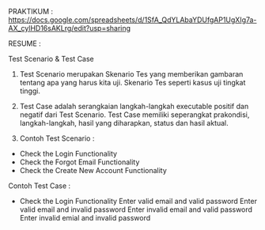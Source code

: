 PRAKTIKUM :
https://docs.google.com/spreadsheets/d/1SfA_QdYLAbaYDUfgAP1UgXIg7a-AX_cylHD16sAKLrg/edit?usp=sharing

RESUME : 

Test Scenario & Test Case 
1. Test Scenario merupakan Skenario Tes yang memberikan gambaran tentang apa yang harus kita uji. Skenario Tes seperti kasus uji tingkat tinggi. 

2. Test Case adalah serangkaian langkah-langkah executable positif dan negatif dari Test Scenario.
Test Case memiliki seperangkat prakondisi, langkah-langkah, hasil yang diharapkan, status dan hasil aktual.

3. Contoh Test Scenario :
- Check the Login Functionality 
- Check the Forgot Email Functionality 
- Check the Create New Account Functionality 

Contoh Test Case :
- Check the Login Functionality
 Enter valid email and valid password 
 Enter valid email and invalid password 
 Enter invalid email and valid password
 Enter invalid emial and invalid password 

